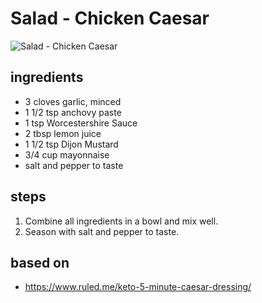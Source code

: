 # Salad - Chicken Caesar

![Salad - Chicken Caesar](images/salad-—-chicken-caesar.jpg)

## ingredients

- 3 cloves garlic, minced
- 1 1/2 tsp anchovy paste
- 1 tsp Worcestershire Sauce
- 2 tbsp lemon juice
- 1 1/2 tsp Dijon Mustard
- 3/4 cup mayonnaise
- salt and pepper to taste

## steps

1. Combine all ingredients in a bowl and mix well.
2. Season with salt and pepper to taste.

## based on

- https://www.ruled.me/keto-5-minute-caesar-dressing/
